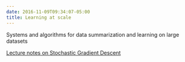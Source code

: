 ```yaml
---
date: 2016-11-09T09:34:07-05:00
title: Learning at scale
---
```


Systems and algorithms for data summarization and learning on large datasets

[Lecture notes on Stochastic Gradient Descent](sgd/)  

